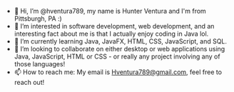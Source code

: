 - 👋 Hi, I’m @hventura789, my name is Hunter Ventura and I'm from Pittsburgh, PA :)
- 👀 I’m interested in software development, web development, and an interesting fact about me is that I actually enjoy coding in Java lol. 
- 🌱 I’m currently learning Java, JavaFX, HTML, CSS, JavaScript, and SQL. 
- 💞️ I’m looking to collaborate on either desktop or web applications using Java, JavaScript, HTML or CSS - or really any project involving any of those languages! 
- 📫 How to reach me: My email is Hventura789@gmail.com, feel free to reach out!

<!---
hventura789/hventura789 is a ✨ special ✨ repository because its `README.md` (this file) appears on your GitHub profile.
You can click the Preview link to take a look at your changes.
--->
